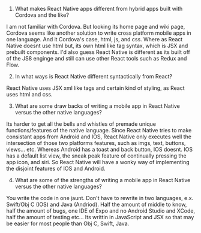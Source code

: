 1) What makes React Native apps different from hybrid apps built with Cordova and the like?

I am not familiar with Cordova.  But looking its home page and wiki page, Cordova seems like another solution to write cross platform mobile apps in one language.  And it Cordova's case, html, js, and css. Where as React Native doesnt use html but, its own html like tag syntax, which is JSX and prebuilt components.  I'd also guess React Native is different as its built off of the JS8 enginge and still can use other React tools such as Redux and Flow.


2) In what ways is React Native different syntactically from React?

React Native uses JSX xml like tags and certain kind of styling, as React uses html and css.


3) What are some draw backs of writing a mobile app in React Native versus the other native languages?

Its harder to get all the bells and whistles of premade unique functions/features of the native language.  Since React Native tries to make consistant apps from Android and IOS, React Native only executes well the intersection of those two platforms features, such as imgs, text, buttons, views... etc.  Whereas Android has  a toast and back button, IOS doesnt.  IOS has a default list view, the sneak peak feature of continually pressing the app icon, and siri.  So React Native will have a wonky way of implementing the disjoint features of IOS and Android.


4) What are some of the strengths of writing a mobile app in React Native versus the other native languages?

You write the code in one jaunt.  Don't have to rewrite in two languages, e.x. Swift/Obj C (IOS) and Java (Andriod).  Half the amount of middle to know, half the amount of bugs, one IDE of Expo and no Android Studio and XCode, half the amount of testing etc...  Its writtin in JavaScript and JSX so that may be easier for most people than Obj C, Swift, Java.

